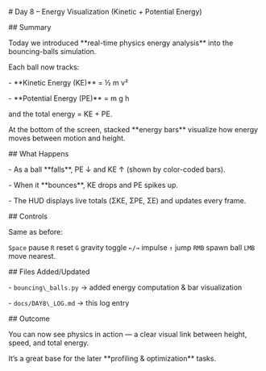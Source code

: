 \# Day 8 – Energy Visualization (Kinetic + Potential Energy)



\## Summary

Today we introduced \*\*real-time physics energy analysis\*\* into the bouncing-balls simulation.



Each ball now tracks:

\- \*\*Kinetic Energy (KE)\*\* = ½ m v²  

\- \*\*Potential Energy (PE)\*\* = m g h  

and the total energy = KE + PE.



At the bottom of the screen, stacked \*\*energy bars\*\* visualize how energy moves between motion and height.



\## What Happens

\- As a ball \*\*falls\*\*, PE ↓ and KE ↑ (shown by color-coded bars).  

\- When it \*\*bounces\*\*, KE drops and PE spikes up.  

\- The HUD displays live totals (ΣKE, ΣPE, ΣE) and updates every frame.



\## Controls

Same as before:  

`Space` pause   `R` reset   `G` gravity toggle   `←/→` impulse   `↑` jump   `RMB` spawn ball   `LMB` move nearest.



\## Files Added/Updated

\- `bouncing\_balls.py` → added energy computation \& bar visualization  

\- `docs/DAY8\_LOG.md` → this log entry  



\## Outcome

You can now see physics in action — a clear visual link between height, speed, and total energy.  

It’s a great base for the later \*\*profiling \& optimization\*\* tasks.



